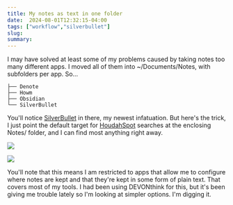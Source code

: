 ```yaml
---
title: My notes as text in one folder
date:  2024-08-01T12:32:15-04:00
tags: ["workflow","silverbullet"]
slug:
summary:
---
```


I may have solved at least some of my problems caused by taking notes too many different apps. I moved all of them into ~/Documents/Notes, with subfolders per app. So...

```
├── Denote
├── Howm
├── Obsidian
└── SilverBullet
```

You'll notice [SilverBullet](https://silverbullet.md) in there, my newest infatuation. But here's the trick, I just point the default target for [HoudahSpot](https://www.houdah.com/houdahSpot/) searches at the enclosing Notes/ folder, and I can find most anything right away.


![](/img/2024/08/20240801-houdahspot-window-search.png)

![](/img/2024/08/20240801-houdahspot-window.png)

You'll note that this means I am restricted to apps that allow me to configure where notes are kept and that they're kept in some form of plain text. That covers most of my tools. I had been using DEVONthink for this, but it's been giving me trouble lately so I'm looking at simpler options. I'm digging it.

